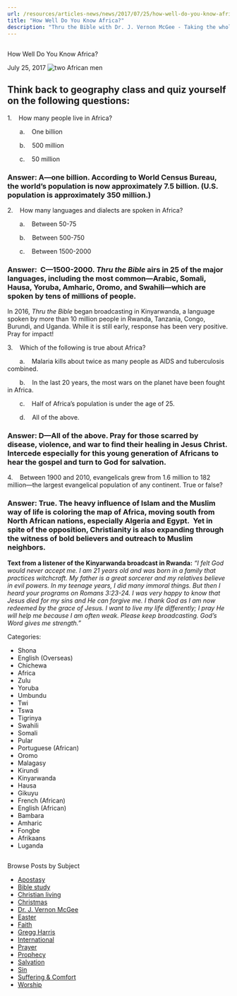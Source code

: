 ```yaml
---
url: /resources/articles-news/news/2017/07/25/how-well-do-you-know-africa
title: "How Well Do You Know Africa?"
description: "Thru the Bible with Dr. J. Vernon McGee - Taking the whole Word to the whole world"
---
```







## 
 How Well Do You Know Africa?


July 25, 2017
![two African men](https://ttb.org/images/default-source/Features-and-News/two-african-men.jpg?sfvrsn=d081d16_0 "two African men")




## Think back to geography class and quiz yourself on the following questions:


1.    How many people live in Africa?   

       a.    One billion  

       b.    500 million  

       c.    50 million






### **Answer:** A—one billion. According to World Census Bureau, the world’s population is now approximately 7.5 billion. (U.S. population is approximately 350 million.)


2.    How many languages and dialects are spoken in Africa?   

       a.    Between 50-75   

       b.    Between 500-750  

       c.    Between 1500-2000






### **Answer:**  C—1500-2000. *Thru the Bible* airs in 25 of the major languages, including the most common—Arabic, Somali, Hausa, Yoruba, Amharic, Oromo, and Swahili—which are spoken by tens of millions of people. 

In 2016, *Thru the Bible* began broadcasting in Kinyarwanda, a language spoken by more than 10 million people in Rwanda, Tanzania, Congo, Burundi, and Uganda. While it is still early, response has been very positive. Pray for impact!


3.    Which of the following is true about Africa?   

       a.    Malaria kills about twice as many people as AIDS and tuberculosis combined.  

       b.    In the last 20 years, the most wars on the planet have been fought in Africa.   

       c.    Half of Africa’s population is under the age of 25.   

       d.    All of the above.






### **Answer:** D—All of the above. Pray for those scarred by disease, violence, and war to find their healing in Jesus Christ. Intercede especially for this young generation of Africans to hear the gospel and turn to God for salvation.


4.    Between 1900 and 2010, evangelicals grew from 1.6 million to 182 million—the largest evangelical population of any continent. True or false?






### **Answer:** True. The heavy influence of Islam and the Muslim way of life is coloring the map of Africa, moving south from North African nations, especially Algeria and Egypt.  Yet in spite of the opposition, Christianity is also expanding through the witness of bold believers and outreach to Muslim neighbors.


**Text from a listener of the Kinyarwanda broadcast in Rwanda:** *“I felt God would never accept me. I am 21 years old and was born in a family that practices witchcraft. My father is a great sorcerer and my relatives believe in evil powers. In my teenage years, I did many immoral things. But then I heard your programs on Romans 3:23-24. I was very happy to know that Jesus died for my sins and He can forgive me. I thank God as I am now redeemed by the grace of Jesus. I want to live my life differently; I pray He will help me because I am often weak. Please keep broadcasting. God’s Word gives me strength.”*



Categories: 


* Shona
* English (Overseas)
* Chichewa
* Africa
* Zulu
* Yoruba
* Umbundu
* Twi
* Tswa
* Tigrinya
* Swahili
* Somali
* Pular
* Portuguese (African)
* Oromo
* Malagasy
* Kirundi
* Kinyarwanda
* Hausa
* Gikuyu
* French (African)
* English (African)
* Bambara
* Amharic
* Fongbe
* Afrikaans
* Luganda









## 
 Browse Posts by Subject


* [Apostasy](/resources/articles-news/-in-tags/tags/Apostasy)
* [Bible study](/resources/articles-news/-in-tags/tags/Bible-study)
* [Christian living](/resources/articles-news/-in-tags/tags/Christian-living)
* [Christmas](/resources/articles-news/-in-tags/tags/Christmas)
* [Dr. J. Vernon McGee](/resources/articles-news/-in-tags/tags/Dr-J-Vernon-McGee)
* [Easter](/resources/articles-news/-in-tags/tags/easter)
* [Faith](/resources/articles-news/-in-tags/tags/Faith)
* [Gregg Harris](/resources/articles-news/-in-tags/tags/Gregg-Harris)
* [International](/resources/articles-news/-in-tags/tags/International)
* [Prayer](/resources/articles-news/-in-tags/tags/prayer)
* [Prophecy](/resources/articles-news/-in-tags/tags/Prophecy)
* [Salvation](/resources/articles-news/-in-tags/tags/Salvation)
* [Sin](/resources/articles-news/-in-tags/tags/sin)
* [Suffering & Comfort](/resources/articles-news/-in-tags/tags/Suffering-Comfort)
* [Worship](/resources/articles-news/-in-tags/tags/worship)






